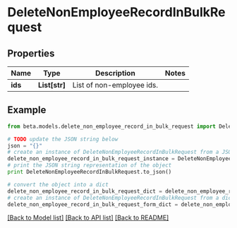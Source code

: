 # DeleteNonEmployeeRecordInBulkRequest


## Properties
Name | Type | Description | Notes
------------ | ------------- | ------------- | -------------
**ids** | **List[str]** | List of non-employee ids. | 

## Example

```python
from beta.models.delete_non_employee_record_in_bulk_request import DeleteNonEmployeeRecordInBulkRequest

# TODO update the JSON string below
json = "{}"
# create an instance of DeleteNonEmployeeRecordInBulkRequest from a JSON string
delete_non_employee_record_in_bulk_request_instance = DeleteNonEmployeeRecordInBulkRequest.from_json(json)
# print the JSON string representation of the object
print DeleteNonEmployeeRecordInBulkRequest.to_json()

# convert the object into a dict
delete_non_employee_record_in_bulk_request_dict = delete_non_employee_record_in_bulk_request_instance.to_dict()
# create an instance of DeleteNonEmployeeRecordInBulkRequest from a dict
delete_non_employee_record_in_bulk_request_form_dict = delete_non_employee_record_in_bulk_request.from_dict(delete_non_employee_record_in_bulk_request_dict)
```
[[Back to Model list]](../README.md#documentation-for-models) [[Back to API list]](../README.md#documentation-for-api-endpoints) [[Back to README]](../README.md)


